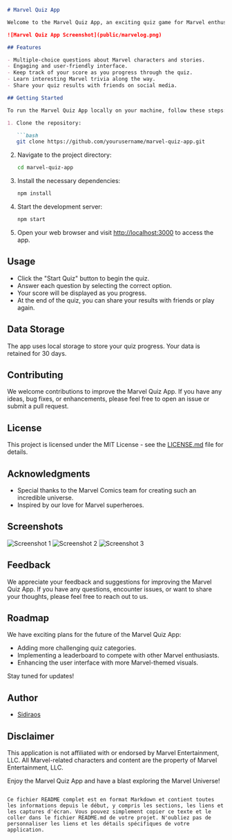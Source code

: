 
```markdown
# Marvel Quiz App

Welcome to the Marvel Quiz App, an exciting quiz game for Marvel enthusiasts. Test your knowledge of the Marvel Universe by answering questions about your favorite superheroes, villains, and comic book adventures.

![Marvel Quiz App Screenshot](public/marvelog.png)

## Features

- Multiple-choice questions about Marvel characters and stories.
- Engaging and user-friendly interface.
- Keep track of your score as you progress through the quiz.
- Learn interesting Marvel trivia along the way.
- Share your quiz results with friends on social media.

## Getting Started

To run the Marvel Quiz App locally on your machine, follow these steps:

1. Clone the repository:

   ```bash
   git clone https://github.com/yourusername/marvel-quiz-app.git
   ```

2. Navigate to the project directory:

   ```bash
   cd marvel-quiz-app
   ```

3. Install the necessary dependencies:

   ```bash
   npm install
   ```

4. Start the development server:

   ```bash
   npm start
   ```

5. Open your web browser and visit [http://localhost:3000](http://localhost:3000) to access the app.

## Usage

- Click the "Start Quiz" button to begin the quiz.
- Answer each question by selecting the correct option.
- Your score will be displayed as you progress.
- At the end of the quiz, you can share your results with friends or play again.

## Data Storage

The app uses local storage to store your quiz progress. Your data is retained for 30 days.

## Contributing

We welcome contributions to improve the Marvel Quiz App. If you have any ideas, bug fixes, or enhancements, please feel free to open an issue or submit a pull request.

## License

This project is licensed under the MIT License - see the [LICENSE.md](LICENSE.md) file for details.

## Acknowledgments

- Special thanks to the Marvel Comics team for creating such an incredible universe.
- Inspired by our love for Marvel superheroes.

## Screenshots

![Screenshot 1](screenshot1.png)
![Screenshot 2](screenshot2.png)
![Screenshot 3](screenshot3.png)

## Feedback

We appreciate your feedback and suggestions for improving the Marvel Quiz App. If you have any questions, encounter issues, or want to share your thoughts, please feel free to reach out to us.

## Roadmap

We have exciting plans for the future of the Marvel Quiz App:

- Adding more challenging quiz categories.
- Implementing a leaderboard to compete with other Marvel enthusiasts.
- Enhancing the user interface with more Marvel-themed visuals.

Stay tuned for updates!

## Author

- [Sidiraos](https://github.com/Sidiraos)

## Disclaimer

This application is not affiliated with or endorsed by Marvel Entertainment, LLC. All Marvel-related characters and content are the property of Marvel Entertainment, LLC.

Enjoy the Marvel Quiz App and have a blast exploring the Marvel Universe!
```

Ce fichier README complet est en format Markdown et contient toutes les informations depuis le début, y compris les sections, les liens et les captures d'écran. Vous pouvez simplement copier ce texte et le coller dans le fichier README.md de votre projet. N'oubliez pas de personnaliser les liens et les détails spécifiques de votre application.